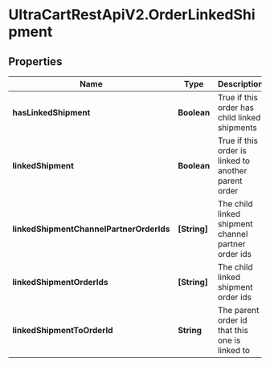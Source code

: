 # UltraCartRestApiV2.OrderLinkedShipment

## Properties
Name | Type | Description | Notes
------------ | ------------- | ------------- | -------------
**hasLinkedShipment** | **Boolean** | True if this order has child linked shipments | [optional] 
**linkedShipment** | **Boolean** | True if this order is linked to another parent order | [optional] 
**linkedShipmentChannelPartnerOrderIds** | **[String]** | The child linked shipment channel partner order ids | [optional] 
**linkedShipmentOrderIds** | **[String]** | The child linked shipment order ids | [optional] 
**linkedShipmentToOrderId** | **String** | The parent order id that this one is linked to | [optional] 


